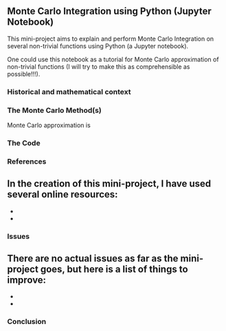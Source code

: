 ## Monte Carlo Integration using Python (Jupyter Notebook)
This mini-project aims to explain and perform Monte Carlo Integration on several non-trivial functions using Python (a Jupyter notebook). 

One could use this notebook as a tutorial for Monte Carlo approximation of non-trivial functions (I will try to make this as comprehensible as possible!!!). 

### Historical and mathematical context

### The Monte Carlo Method(s)
Monte Carlo approximation is 

### The Code 

### References
In the creation of this mini-project, I have used several online resources: 
- 
- 
- 

### Issues
There are no actual issues as far as the mini-project goes, but here is a list of things to improve: 
- 
- 
- 

### Conclusion

